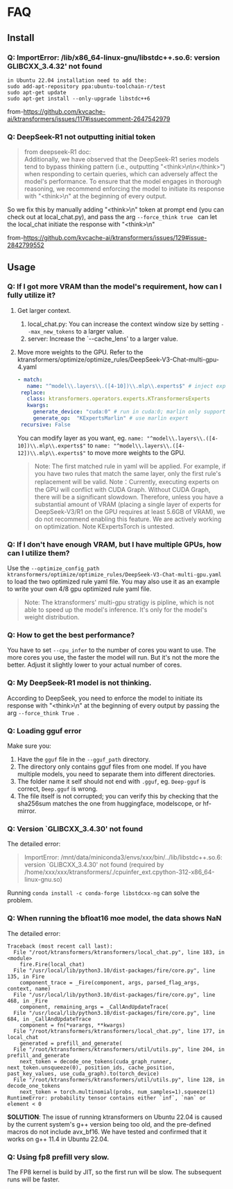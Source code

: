 # FAQ
## Install
### Q: ImportError: /lib/x86_64-linux-gnu/libstdc++.so.6: version GLIBCXX_3.4.32' not found
```
in Ubuntu 22.04 installation need to add the:
sudo add-apt-repository ppa:ubuntu-toolchain-r/test
sudo apt-get update
sudo apt-get install --only-upgrade libstdc++6
```
from-https://github.com/kvcache-ai/ktransformers/issues/117#issuecomment-2647542979
### Q: DeepSeek-R1 not outputting initial <think> token

> from deepseek-R1 doc:<br>
> Additionally, we have observed that the DeepSeek-R1 series models tend to bypass thinking pattern (i.e., outputting "\<think>\n\n\</think>") when responding to certain queries, which can adversely affect the model's performance. To ensure that the model engages in thorough reasoning, we recommend enforcing the model to initiate its response with "\<think>\n" at the beginning of every output.

So we fix this by manually adding "\<think>\n" token at prompt end (you can check out at local_chat.py),
and pass the arg `--force_think true ` can let the local_chat initiate the response with "\<think>\n"

from-https://github.com/kvcache-ai/ktransformers/issues/129#issue-2842799552

## Usage
### Q: If I got more VRAM than the model's requirement, how can I fully utilize it?

1. Get larger context.
   1. local_chat.py: You can increase the context window size by setting `--max_new_tokens` to a larger value.
   2. server: Increase the `--cache_lens' to a larger value.
2. Move more weights to the GPU.
    Refer to the ktransformers/optimize/optimize_rules/DeepSeek-V3-Chat-multi-gpu-4.yaml
    ```yaml
    - match:
       name: "^model\\.layers\\.([4-10])\\.mlp\\.experts$" # inject experts in layer 4~10 as marlin expert
     replace:
       class: ktransformers.operators.experts.KTransformersExperts  
       kwargs:
         generate_device: "cuda:0" # run in cuda:0; marlin only support GPU
         generate_op:  "KExpertsMarlin" # use marlin expert
     recursive: False
    ```
    You can modify layer as you want, eg. `name: "^model\\.layers\\.([4-10])\\.mlp\\.experts$"` to `name: "^model\\.layers\\.([4-12])\\.mlp\\.experts$"` to move more weights to the GPU.

    > Note: The first matched rule in yaml will be applied. For example, if you have two rules that match the same layer, only the first rule's replacement will be valid.
    > Note：Currently, executing experts on the GPU will conflict with CUDA Graph. Without CUDA Graph, there will be a significant slowdown. Therefore, unless you have a substantial amount of VRAM (placing a single layer of experts for DeepSeek-V3/R1 on the GPU requires at least 5.6GB of VRAM), we do not recommend enabling this feature. We are actively working on optimization.
    > Note KExpertsTorch is untested.


### Q: If I don't have enough VRAM, but I have multiple GPUs, how can I utilize them?

Use the `--optimize_config_path ktransformers/optimize/optimize_rules/DeepSeek-V3-Chat-multi-gpu.yaml` to load the two optimized rule yaml file. You may also use it as an example to write your own 4/8 gpu optimized rule yaml file.

> Note: The ktransformers' multi-gpu stratigy is pipline, which is not able to speed up the model's inference. It's only for the model's weight distribution.

### Q: How to get the best performance?

You have to set `--cpu_infer` to the number of cores you want to use. The more cores you use, the faster the model will run. But it's not the more the better. Adjust it slightly lower to your actual number of cores.

### Q: My DeepSeek-R1 model is not thinking.

According to DeepSeek, you need to enforce the model to initiate its response with "\<think>\n" at the beginning of every output by passing the arg `--force_think True `.

### Q: Loading gguf error

Make sure you:
1. Have the `gguf` file in the `--gguf_path` directory.
2. The directory only contains gguf files from one model. If you have multiple models, you need to separate them into different directories.
3. The folder name it self should not end with `.gguf`, eg. `Deep-gguf` is correct, `Deep.gguf` is wrong.
4. The file itself is not corrupted; you can verify this by checking that the sha256sum matches the one from huggingface, modelscope, or hf-mirror.

### Q: Version `GLIBCXX_3.4.30' not found
The detailed error:
>ImportError: /mnt/data/miniconda3/envs/xxx/bin/../lib/libstdc++.so.6: version `GLIBCXX_3.4.30' not found (required by /home/xxx/xxx/ktransformers/./cpuinfer_ext.cpython-312-x86_64-linux-gnu.so)

Running `conda install -c conda-forge libstdcxx-ng` can solve the problem.


### Q: When running the bfloat16 moe model, the data shows NaN
The detailed error:
```shell
Traceback (most recent call last):
  File "/root/ktransformers/ktransformers/local_chat.py", line 183, in <module>
    fire.Fire(local_chat)
  File "/usr/local/lib/python3.10/dist-packages/fire/core.py", line 135, in Fire
    component_trace = _Fire(component, args, parsed_flag_args, context, name)
  File "/usr/local/lib/python3.10/dist-packages/fire/core.py", line 468, in _Fire
    component, remaining_args = _CallAndUpdateTrace(
  File "/usr/local/lib/python3.10/dist-packages/fire/core.py", line 684, in _CallAndUpdateTrace
    component = fn(*varargs, **kwargs)
  File "/root/ktransformers/ktransformers/local_chat.py", line 177, in local_chat
    generated = prefill_and_generate(
  File "/root/ktransformers/ktransformers/util/utils.py", line 204, in prefill_and_generate
    next_token = decode_one_tokens(cuda_graph_runner, next_token.unsqueeze(0), position_ids, cache_position, past_key_values, use_cuda_graph).to(torch_device)
  File "/root/ktransformers/ktransformers/util/utils.py", line 128, in decode_one_tokens
    next_token = torch.multinomial(probs, num_samples=1).squeeze(1)
RuntimeError: probability tensor contains either `inf`, `nan` or element < 0
```
**SOLUTION**: The issue of running ktransformers on Ubuntu 22.04 is caused by the current system's g++ version being too old, and the pre-defined macros do not include avx_bf16. We have tested and confirmed that it works on g++ 11.4 in Ubuntu 22.04.

### Q: Using fp8 prefill very slow.

The FP8 kernel is build by JIT, so the first run will be slow. The subsequent runs will be faster.